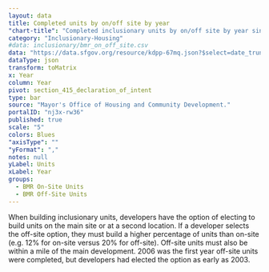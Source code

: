 ```yaml
---
layout: data
title: Completed units by on/off site by year
"chart-title": "Completed inclusionary units by on/off site by year since 1992"
category: "Inclusionary-Housing"
#data: inclusionary/bmr_on_off_site.csv
data: "https://data.sfgov.org/resource/kdpp-67mq.json?$select=date_trunc_y(completion_date)+as+year,section_415_declaration_of_intent,count(*)&$group=year,section_415_declaration_of_intent&$where=completion_date%3E%271991-01-01%27&$order=year"
dataType: json
transform: toMatrix
x: Year
column: Year
pivot: section_415_declaration_of_intent
type: bar
source: "Mayor's Office of Housing and Community Development."
portalID: "nj3x-rw36"
published: true
scale: "5"
colors: Blues
"axisType": ""
"yFormat": ","
notes: null
yLabel: Units
xLabel: Year
groups:
  - BMR On-Site Units
  - BMR Off-Site Units
---
```


When building inclusionary units, developers have the option of electing to build units on the main site or at a second location. If a developer selects the off-site option, they must build a higher percentage of units than on-site (e.g. 12% for on-site versus 20% for off-site). Off-site units must also be within a mile of the main development. 2006 was the first year off-site units were completed, but developers had elected the option as early as 2003.